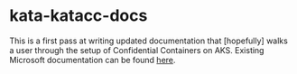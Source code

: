 # kata-katacc-docs
This is a first pass at writing updated documentation that [hopefully] walks a user through the setup of Confidential Containers on AKS. Existing Microsoft documentation can be found [here](https://learn.microsoft.com/en-us/azure/aks/deploy-confidential-containers-default-policy).
